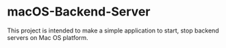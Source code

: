 # macOS-Backend-Server
This project is intended to make a simple application to start, stop backend servers on Mac OS platform.
